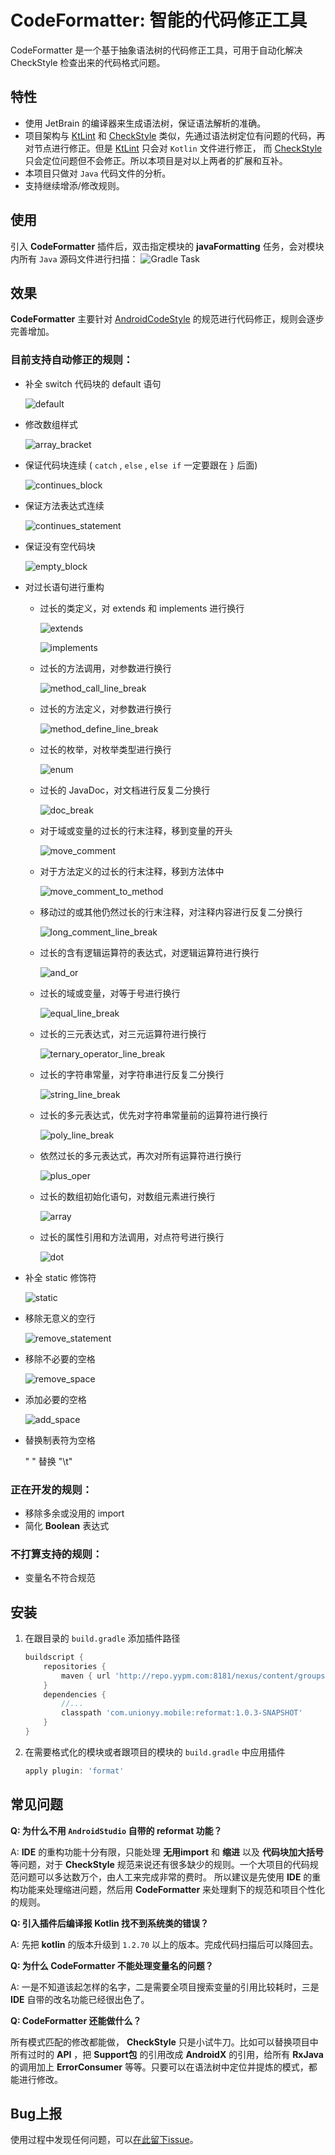 # CodeFormatter: 智能的代码修正工具

CodeFormatter 是一个基于抽象语法树的代码修正工具，可用于自动化解决 CheckStyle 检查出来的代码格式问题。

## 特性

* 使用 JetBrain 的编译器来生成语法树，保证语法解析的准确。
* 项目架构与 [KtLint][1] 和 [CheckStyle][2] 类似，先通过语法树定位有问题的代码，再对节点进行修正。但是 [KtLint][3] 只会对 `Kotlin` 文件进行修正， 而 [CheckStyle][4] 只会定位问题但不会修正。所以本项目是对以上两者的扩展和互补。
* 本项目只做对 `Java` 代码文件的分析。
* 支持继续增添/修改规则。

## 使用

引入 **CodeFormatter** 插件后，双击指定模块的 **javaFormatting** 任务，会对模块内所有 `Java` 源码文件进行扫描：
![Gradle Task][5]

## 效果

**CodeFormatter** 主要针对 [AndroidCodeStyle][6] 的规范进行代码修正，规则会逐步完善增加。

### 目前支持自动修正的规则：

- 补全 switch 代码块的 default 语句

    ![default][7]
    
- 修改数组样式

    ![array_bracket][8]
    
- 保证代码块连续 ( `catch` , `else` , `else if` 一定要跟在 `}` 后面)

    ![continues_block][9]
    
- 保证方法表达式连续

    ![continues_statement][10]
    
- 保证没有空代码块

    ![empty_block][11]

- 对过长语句进行重构
    - 过长的类定义，对 extends 和 implements 进行换行

        ![extends][12]
    
        ![implements][13]
    
    - 过长的方法调用，对参数进行换行
    
        ![method_call_line_break][14]

    - 过长的方法定义，对参数进行换行
    
        ![method_define_line_break][15]
        
    - 过长的枚举，对枚举类型进行换行
    
        ![enum][16]
        
    - 过长的 JavaDoc，对文档进行反复二分换行
    
        ![doc_break][17]
    
    - 对于域或变量的过长的行末注释，移到变量的开头
        
        ![move_comment][18]
        
    - 对于方法定义的过长的行末注释，移到方法体中
    
        ![move_comment_to_method][19]
          
    - 移动过的或其他仍然过长的行末注释，对注释内容进行反复二分换行
    
        ![long_comment_line_break][20]
        
    - 过长的含有逻辑运算符的表达式，对逻辑运算符进行换行
    
        ![and_or][21]
        
    - 过长的域或变量，对等于号进行换行
    
        ![equal_line_break][22]
        
    - 过长的三元表达式，对三元运算符进行换行
        
        ![ternary_operator_line_break][23]
        
    - 过长的字符串常量，对字符串进行反复二分换行
    
        ![string_line_break][24]
        
    - 过长的多元表达式，优先对字符串常量前的运算符进行换行
    
        ![poly_line_break][25]
        
    - 依然过长的多元表达式，再次对所有运算符进行换行
    
        ![plus_oper][26]
        
    - 过长的数组初始化语句，对数组元素进行换行
        
        ![array][27]
        
    - 过长的属性引用和方法调用，对点符号进行换行

        ![dot][28]
        
- 补全 static 修饰符

    ![static][29]
    
- 移除无意义的空行

    ![remove_statement][30]
    
- 移除不必要的空格
    
    ![remove_space][31]

- 添加必要的空格
    
    ![add_space][32]

- 替换制表符为空格

    "    " 替换 "\t"

### 正在开发的规则：

- 移除多余或没用的 import
- 简化 **Boolean** 表达式

### 不打算支持的规则：

- 变量名不符合规范

## 安装

1. 在跟目录的 `build.gradle` 添加插件路径

    ```groovy
    buildscript {
        repositories {
            maven { url 'http://repo.yypm.com:8181/nexus/content/groups/public' }
        }
        dependencies {
            //...
            classpath 'com.unionyy.mobile:reformat:1.0.3-SNAPSHOT'
        }
    }
    ```

2. 在需要格式化的模块或者跟项目的模块的 `build.gradle` 中应用插件

    ```groovy
    apply plugin: 'format'
    ```

## 常见问题

**Q: 为什么不用 `AndroidStudio` 自带的 reformat 功能？**

A: **IDE** 的重构功能十分有限，只能处理 **无用import** 和 **缩进** 以及 **代码块加大括号** 等问题，对于 **CheckStyle** 规范来说还有很多缺少的规则。一个大项目的代码规范问题可以多达数万个，由人工来完成非常的费时。
所以建议是先使用 **IDE** 的重构功能来处理缩进问题，然后用 **CodeFormatter** 来处理剩下的规范和项目个性化的规则。

**Q: 引入插件后编译报 Kotlin 找不到系统类的错误？**

A: 先把 **kotlin** 的版本升级到 `1.2.70` 以上的版本。完成代码扫描后可以降回去。
    
**Q: 为什么 CodeFormatter 不能处理变量名的问题？**

A: 一是不知道该起怎样的名字，二是需要全项目搜索变量的引用比较耗时，三是 **IDE** 自带的改名功能已经很出色了。

**Q: CodeFormatter 还能做什么？**

所有模式匹配的修改都能做， **CheckStyle** 只是小试牛刀。比如可以替换项目中所有过时的 **API** ，把 **Support包** 的引用改成 **AndroidX** 的引用，给所有 **RxJava** 的调用加上 **ErrorConsumer** 等等。只要可以在语法树中定位并提炼的模式，都能进行修改。

## Bug上报

使用过程中发现任何问题，可以[在此留下issue][33]。 


  [1]: https://github.com/pinterest/ktlint
  [2]: https://github.com/checkstyle/checkstyle
  [3]: https://github.com/pinterest/ktlint
  [4]: https://github.com/checkstyle/checkstyle
  [5]: https://raw.githubusercontent.com/YvesCheung/CheckStyleFormatter/master/picture/gradle_task.jpg
  [6]: https://git.yy.com/opensource/athena/AndroidCodeStyle
  [7]: https://raw.githubusercontent.com/YvesCheung/CheckStyleFormatter/master/picture/default.jpg
  [8]: https://raw.githubusercontent.com/YvesCheung/CheckStyleFormatter/master/picture/arrayBracket.jpg
  [9]: https://raw.githubusercontent.com/YvesCheung/CheckStyleFormatter/master/picture/continuesBlock.jpg
  [10]: https://raw.githubusercontent.com/YvesCheung/CheckStyleFormatter/master/picture/continusStatement.jpg
  [11]: https://raw.githubusercontent.com/YvesCheung/CheckStyleFormatter/master/picture/emptyBlock.png
  [12]: https://raw.githubusercontent.com/YvesCheung/CheckStyleFormatter/master/picture/extends.jpg
  [13]: https://raw.githubusercontent.com/YvesCheung/CheckStyleFormatter/master/picture/implement.jpg
  [14]: https://raw.githubusercontent.com/YvesCheung/CheckStyleFormatter/master/picture/methodcall.jpg
  [15]: https://raw.githubusercontent.com/YvesCheung/CheckStyleFormatter/master/picture/paramList.jpg
  [16]: https://raw.githubusercontent.com/YvesCheung/CheckStyleFormatter/master/picture/enum.jpg
  [17]: https://raw.githubusercontent.com/YvesCheung/CheckStyleFormatter/master/picture/bbreakdoc.png
  [18]: https://raw.githubusercontent.com/YvesCheung/CheckStyleFormatter/master/picture/moveComment.jpg
  [19]: https://raw.githubusercontent.com/YvesCheung/CheckStyleFormatter/master/picture/moveCommentToMethod.png
  [20]: https://raw.githubusercontent.com/YvesCheung/CheckStyleFormatter/master/picture/long_comment.jpg
  [21]: https://raw.githubusercontent.com/YvesCheung/CheckStyleFormatter/master/picture/andOr.jpg
  [22]: https://raw.githubusercontent.com/YvesCheung/CheckStyleFormatter/master/picture/equal.jpg
  [23]: https://raw.githubusercontent.com/YvesCheung/CheckStyleFormatter/master/picture/triple.jpg
  [24]: https://raw.githubusercontent.com/YvesCheung/CheckStyleFormatter/master/picture/CutLongString.png
  [25]: https://raw.githubusercontent.com/YvesCheung/CheckStyleFormatter/master/picture/breakPlus.jpg
  [26]: https://raw.githubusercontent.com/YvesCheung/CheckStyleFormatter/master/picture/plusOper.jpg
  [27]: https://raw.githubusercontent.com/YvesCheung/CheckStyleFormatter/master/picture/arrayinit.png
  [28]: https://raw.githubusercontent.com/YvesCheung/CheckStyleFormatter/master/picture/dot.jpg
  [29]: https://raw.githubusercontent.com/YvesCheung/CheckStyleFormatter/master/picture/static.png
  [30]: https://raw.githubusercontent.com/YvesCheung/CheckStyleFormatter/master/picture/meaninglessEmptyStatement.jpg
  [31]: https://raw.githubusercontent.com/YvesCheung/CheckStyleFormatter/master/picture/removeWhiteSpace.jpg
  [32]: https://raw.githubusercontent.com/YvesCheung/CheckStyleFormatter/master/picture/addspace.jpg
  [33]: https://git.yy.com/midwares/business/CodeFormatter-android/issues